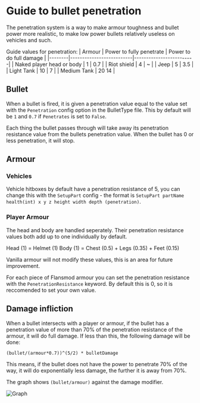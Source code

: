 # Guide to bullet penetration

The penetration system is a way to make armour toughness and bullet power more realistic, to make low power bullets relatively useless on vehicles and such.

Guide values for penetration:
| Armour | Power to fully penetrate | Power to do full damage |
|--------|--------------------------|-------------------------|
| Naked player head or body | 1 | 0.7 |
| Riot shield | 4 | ~ |
| Jeep | 5 | 3.5 |
| Light Tank | 10 | 7 |
| Medium Tank | 20 14 |

## Bullet

When a bullet is fired, it is given a penetration value equal to the value set with the `Penetration` config option in the BulletType file. This by default will be `1` and `0.7` if `Penetrates` is set to `False`.

Each thing the bullet passes through will take away its penetration resistance value from the bullets penetration value. When the bullet has 0 or less penetration, it will stop.

## Armour

### Vehicles

Vehicle hitboxes by default have a penetration resistance of 5, you can change this with the `SetupPart` config - the format is `SetupPart partName health(int) x y z height width depth (penetration)`.

### Player Armour

The head and body are handled seperately. Their penetration resistance values both add up to one individually by default.

Head (1) = Helmet (1)
Body (1) = Chest (0.5) + Legs (0.35) + Feet (0.15)

Vanilla armour will not modify these values, this is an area for future improvement.

For each piece of Flansmod armour you can set the penetration resistance with the `PenetrationResistance` keyword. By default this is 0, so it is reccomended to set your own value.

## Damage infliction

When a bullet intersects with a player or armour, if the bullet has a penetration value of more than 70% of the penetration resistance of the armour, it will do full damage. If less than this, the following damage will be done:

`(bullet/(armour*0.7))^(5/2) * bulletDamage`

This means, if the bullet does not have the power to penetrate 70% of the way, it will do exponentially less damage, the further it is away from 70%.

The graph shows `(bullet/armour)` against the damage modifier.

![Graph](https://i.ibb.co/S5QCJfY/Screenshot-from-2020-07-17-23-04-18.png)